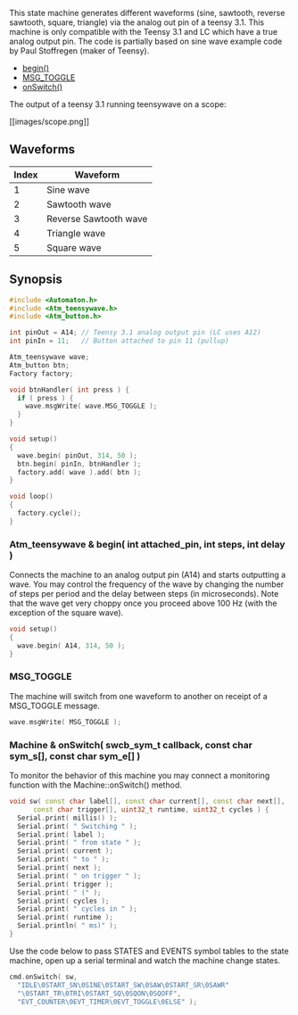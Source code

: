 This state machine generates different waveforms (sine, sawtooth, reverse sawtooth, square, triangle) via the analog out pin of a teensy 3.1. This machine is only compatible with the Teensy 3.1 and LC which have a true analog output pin. The code is partially based on sine wave example code by Paul Stoffregen (maker of Teensy).

* [begin()](#atm_teensywave--begin-int-attached_pin-int-steps-int-delay-)
* [MSG_TOGGLE](#msg_toggle)
* [onSwitch()](#machine--onswitch-swcb_sym_t-callback-const-char-sym_s-const-char-sym_e-)

The output of a teensy 3.1 running teensywave on a scope:

[[images/scope.png]]


## Waveforms ##

Index | Waveform
------------ | -------------
1 | Sine wave
2 | Sawtooth wave
3 | Reverse Sawtooth wave
4 | Triangle wave
5 | Square wave

## Synopsis ##

```c++
#include <Automaton.h>
#include <Atm_teensywave.h>
#include <Atm_button.h>

int pinOut = A14; // Teensy 3.1 analog output pin (LC uses A12)
int pinIn = 11;   // Button attached to pin 11 (pullup)

Atm_teensywave wave;
Atm_button btn;
Factory factory;

void btnHandler( int press ) {
  if ( press ) {
    wave.msgWrite( wave.MSG_TOGGLE );
  }
}

void setup()
{
  wave.begin( pinOut, 314, 50 ); 
  btn.begin( pinIn, btnHandler );
  factory.add( wave ).add( btn );
}

void loop()
{
  factory.cycle();
}
```

### Atm_teensywave & begin( int attached_pin, int steps, int delay ) ###

Connects the machine to an analog output pin (A14) and starts outputting a wave. You may control the frequency of the wave by changing the number of steps per period and the delay between steps (in microseconds). Note that the wave get very choppy once you proceed above 100 Hz (with the exception of the square wave).

```c++
void setup()
{
  wave.begin( A14, 314, 50 ); 
}
```

### MSG_TOGGLE ###

The machine will switch from one waveform to another on receipt of a MSG_TOGGLE message.

```c++
wave.msgWrite( MSG_TOGGLE );
```


### Machine & onSwitch( swcb_sym_t callback, const char sym_s[], const char sym_e[] ) ###

To monitor the behavior of this machine you may connect a monitoring function with the Machine::onSwitch() method. 

```c++
void sw( const char label[], const char current[], const char next[], 
      const char trigger[], uint32_t runtime, uint32_t cycles ) {
  Serial.print( millis() );
  Serial.print( " Switching " );
  Serial.print( label );
  Serial.print( " from state " );
  Serial.print( current );
  Serial.print( " to " );
  Serial.print( next );
  Serial.print( " on trigger " );
  Serial.print( trigger );
  Serial.print( " (" );
  Serial.print( cycles );
  Serial.print( " cycles in " );
  Serial.print( runtime );
  Serial.println( " ms)" );
}
```

Use the code below to pass STATES and EVENTS symbol tables to the state machine, open up a serial terminal and watch the machine change states. 

```c++
cmd.onSwitch( sw, 
  "IDLE\0START_SN\0SINE\0START_SW\0SAW\0START_SR\0SAWR"
  "\0START_TR\0TRI\0START_SQ\0SQON\0SQOFF",
  "EVT_COUNTER\0EVT_TIMER\0EVT_TOGGLE\0ELSE" );
```


